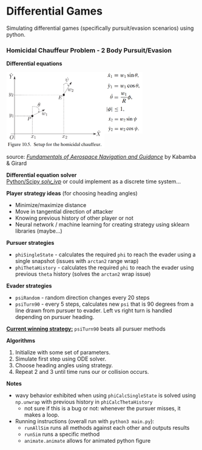 # Differential Games

Simulating differential games (specifically pursuit/evasion scenarios) using python.  

### Homicidal Chauffeur Problem - 2 Body Pursuit/Evasion
**Differential equations**

<div style="display:flex;flex-direction:row">
<img src="./figures/homChauffeur/system.png" height=200/>
<div style="display:flex;flex-direction:column"><img src="./figures/homChauffeur/driver.png" width=100/>
<img src="./figures/homChauffeur/pedestrian.png" width=100/> </div>
</div>

source: _[Fundamentals of Aerospace Navigation and Guidance](https://www.cambridge.org/core/books/fundamentals-of-aerospace-navigation-and-guidance/introduction-to-differential-games/60EE260EF7F997C3A7E1E97C6FCD8BB1)_ by Kabamba & Girard

**Differential equation solver**  
[Python/Scipy _solv_ivp_](https://docs.scipy.org/doc/scipy/reference/generated/scipy.integrate.solve_ivp.html#scipy.integrate.solve_ivp)
or could implement as a discrete time system...

**Player strategy ideas** (for choosing heading angles)

- Minimize/maximize distance
- Move in tangential direction of attacker
- Knowing previous history of other player or not
- Neural network / machine learning for creating strategy using sklearn libraries (maybe...)

**Pursuer strategies**

- `phiSingleState` - calculates the required `phi` to reach the evader using a single snapshot (issues with `arctan2` range wrap)
- `phiThetaHistory` - calculates the required `phi` to reach the evader using previous `theta` history (solves the `arctan2` wrap issue)

**Evader strategies**

- `psiRandom` - random direction changes every 20 steps
- `psiTurn90` - every 5 steps, calculates new `psi` that is 90 degrees from a line drawn from pursuer to evader. Left vs right turn is handled depending on pursuer heading.

[**Current winning strategy:**](./figures/homChauffeur/homChauffeur.mp4) `psiTurn90` beats all pursuer methods

**Algorithms**

1. Initialize with some set of parameters.
2. Simulate first step using ODE solver.
3. Choose heading angles using strategy.
4. Repeat 2 and 3 until time runs our or collision occurs.

**Notes**

- wavy behavior exhibited when using `phiCalcSingleState` is solved using `np.unwrap` with previous history in `phiCalcThetaHistory`
  - not sure if this is a bug or not: whenever the pursuer misses, it makes a loop.
- Running instructions (overall run with `python3 main.py`):
  - `runAllSim` runs all methods against each other and outputs results
  - `runSim` runs a specific method
  - `animate.animate` allows for animated python figure
